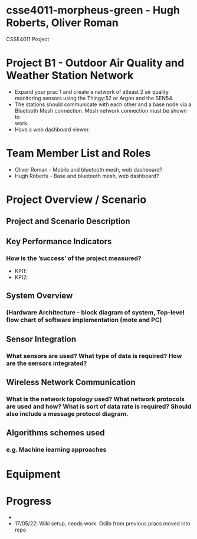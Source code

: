 # csse4011-morpheus-green - Hugh Roberts, Oliver Roman
CSSE4011 Project

# Project B1 - Outdoor Air Quality and Weather Station Network 
* Expand	your	prac 1	and	create	a	network	of atleast	2 air	quality	
monitoring	sensors	using	the	Thingy:52 or	Argon and	the	SEN54.
*  The	stations	should	communicate	with	each	other	and	a	base	node	via	a	
Bluetooth	Mesh	connection. Mesh	network	connection	must	be	shown	to	
work.
* Have	a	web	dashboard	viewer.

# Team Member List and Roles 

* Oliver Roman - Mobile and bluetooth mesh, web dashboard?
* Hugh Roberts - Base and bluetooth mesh, web dashboard?

# Project Overview / Scenario

## Project and Scenario Description 

## Key Performance Indicators
### How is the ’success’ of the project measured?

* KPI1: 
* KPI2: 

## System Overview
### (Hardware Architecture - block diagram of system, Top-level flow chart of software implementation (mote and PC)

## Sensor Integration 
### What sensors are used? What type of data is required? How are the sensors integrated?

## Wireless Network Communication
### What is the network topology used? What network protocols are used and how? What is sort of data rate is required? Should also include a message protocol diagram.

## Algorithms schemes used
### e.g. Machine learning approaches


# Equipment

# Progress

*
* 17/05/22: Wiki setup, needs work. Oslib from previous pracs moved into repo 

